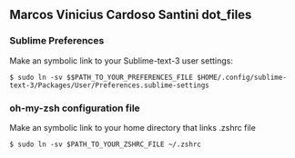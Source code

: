 ## Marcos Vinicius Cardoso Santini dot_files

### Sublime Preferences

Make an symbolic link to your Sublime-text-3 user settings:

```
$ sudo ln -sv $$PATH_TO_YOUR_PREFERENCES_FILE $HOME/.config/sublime-text-3/Packages/User/Preferences.sublime-settings
```

### oh-my-zsh configuration file

Make an symbolic link to your home directory that links .zshrc file

```
$ sudo ln -sv $PATH_TO_YOUR_ZSHRC_FILE ~/.zshrc 
```
